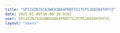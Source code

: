 ```yaml
---
title: "SP11VZNJSCK3WEH2B64PRDFTG1TCP5J6QSR4THYYZ"
date: 2025-01-06T16:00:38.918Z
user: SP11VZNJSCK3WEH2B64PRDFTG1TCP5J6QSR4THYYZ
layout: "users"
---
```

    